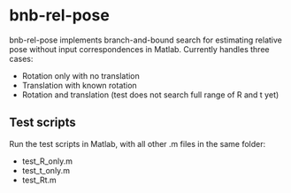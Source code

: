 # bnb-rel-pose

bnb-rel-pose implements branch-and-bound search for estimating relative pose without input correspondences in Matlab.
Currently handles three cases:
- Rotation only with no translation
- Translation with known rotation
- Rotation and translation (test does not search full range of R and t yet)

## Test scripts

Run the test scripts in Matlab, with all other .m files in the same folder:
- test_R_only.m
- test_t_only.m
- test_Rt.m
